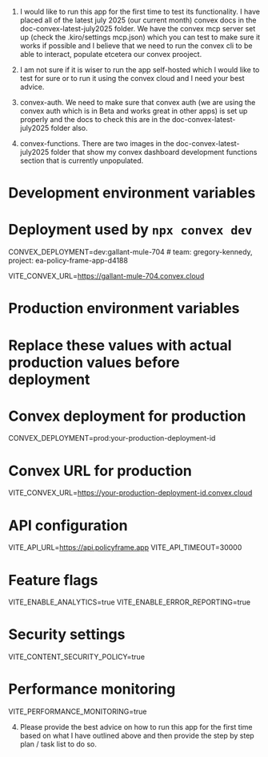 1. I would like to run this app for the first time to test its functionality.  I have placed all of the latest july 2025 (our current month) convex docs in the doc-convex-latest-july2025 folder.  We have the convex mcp server set up (check the .kiro/settings mcp.json) which you can test to make sure it works if possible and I believe that we need to run the convex cli to be able to interact, populate etcetera our convex prooject. 

2.  I am not sure if it is wiser to run the app self-hosted which I would like to test for sure or to run it using the convex cloud and I need your best advice. 

2.  convex-auth. We need to make sure that convex auth (we are using the convex auth which is in Beta and works great in other apps) is set up properly and the docs to check this are in the doc-convex-latest-july2025 folder also. 

3. convex-functions. There are two images in the doc-convex-latest-july2025 folder that show my convex dashboard development functions section that is currently unpopulated.  

# Development environment variables
# Deployment used by `npx convex dev`

CONVEX_DEPLOYMENT=dev:gallant-mule-704 # team: gregory-kennedy, project: ea-policy-frame-app-d4188

VITE_CONVEX_URL=https://gallant-mule-704.convex.cloud

# Production environment variables
# Replace these values with actual production values before deployment

# Convex deployment for production
CONVEX_DEPLOYMENT=prod:your-production-deployment-id

# Convex URL for production
VITE_CONVEX_URL=https://your-production-deployment-id.convex.cloud

# API configuration
VITE_API_URL=https://api.policyframe.app
VITE_API_TIMEOUT=30000

# Feature flags
VITE_ENABLE_ANALYTICS=true
VITE_ENABLE_ERROR_REPORTING=true

# Security settings
VITE_CONTENT_SECURITY_POLICY=true

# Performance monitoring
VITE_PERFORMANCE_MONITORING=true

4.  Please provide the best advice on how to run this app for the first time based on what I have outlined above and then provide the step by step plan / task list to do so.